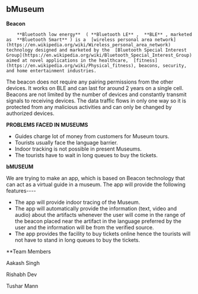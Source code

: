 #
##                                 bMuseum

**Beacon**

        **Bluetooth low energy**  ( **Bluetooth LE** ,  **BLE** , marketed as  **Bluetooth Smart** ) is a  [wireless personal area network](https://en.wikipedia.org/wiki/Wireless_personal_area_network) technology designed and marketed by the  [Bluetooth Special Interest Group](https://en.wikipedia.org/wiki/Bluetooth_Special_Interest_Group) aimed at novel applications in the healthcare,  [fitness](https://en.wikipedia.org/wiki/Physical_fitness), beacons, security, and home entertainment industries.



The beacon does not require any pairing permissions from the other devices. It works on BLE and can last for around 2 years on a single cell. Beacons are not limited by the number of devices and constantly transmit signals to receiving devices. The data traffic flows in only one way so it is protected from any malicious activities and can only be changed by authorized devices.

**PROBLEMS FACED IN MUSEUMS**

- Guides charge lot of money from customers for Museum tours.
- Tourists usually face the language barrier.
- Indoor tracking is not possible in present Museums.
- The tourists have to wait in long queues to buy the tickets.

**bMUSEUM**

We are trying to make an app, which is based on Beacon technology that can act as a virtual guide in a museum. The app will provide the following features----

- The app will provide indoor tracing of the Museum.
- The app will automatically provide the information (text, video and audio) about the artifacts whenever the user will come in the range of the beacon placed near the artifact in the language preferred by the user and the information will be from the verified source.
- The app provides the facility to buy tickets online hence the tourists will not have to stand in long queues to buy the tickets.

**Team Members                                                                        

Aakash Singh

Rishabh Dev

Tushar Mann
